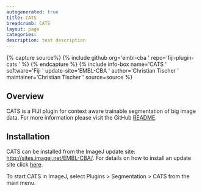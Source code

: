 ```yaml
---
autogenerated: true
title: CATS
breadcrumb: CATS
layout: page
categories: 
description: test description
---
```



{% capture source%}
{% include github org='embl-cba ' repo='fiji-plugin-cats ' %}
{% endcapture %}
{% include info-box name='CATS ' software='Fiji ' update-site='EMBL-CBA ' author='Christian Tischer ' maintainer='Christian Tischer ' source=source %}

Overview
--------

CATS is a FIJI plugin for context aware trainable segmentation of big image data. For more information please visit the GitHub [README](https://github.com/embl-cba/fiji-plugin-cats/blob/master/README.md#cats---context-aware-trainable-segmentation).

Installation
------------

CATS can be installed from the ImageJ update site: http://sites.imagej.net/EMBL-CBA/. For details on how to install an update site click [here](Following_an_update_site ).

To start CATS in ImageJ, select Plugins &gt; Segmentation &gt; CATS from the main menu.

